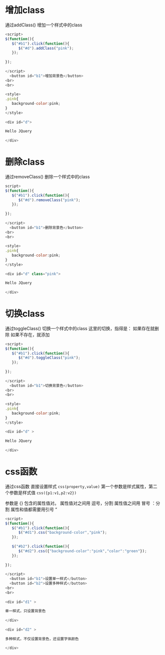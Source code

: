 # 增加class
通过addClass() 增加一个样式中的class
~~~javascript
<script>
$(function(){
   $("#b1").click(function(){
      $("#d").addClass("pink");
   });
  
});
  
</script>
  <button id="b1">增加背景色</button>
<br>
<br>
 
<style>
.pink{
   background-color:pink;
}
</style>
  
<div id="d">
  
Hello JQuery
  
</div>
~~~

# 删除class
通过removeClass() 删除一个样式中的class
~~~javascript
script>
$(function(){
   $("#b1").click(function(){
      $("#d").removeClass("pink");
   });
  
});
  
</script>
  <button id="b1">删除背景色</button>
<br>
<br>
 
<style>
.pink{
   background-color:pink;
}
</style>
  
<div id="d" class="pink">
  
Hello JQuery
  
</div>
~~~

# 切换class
通过toggleClass() 切换一个样式中的class
这里的切换，指得是：
如果存在就删除
如果不存在，就添加
~~~javascript
<script>
$(function(){
   $("#b1").click(function(){
      $("#d").toggleClass("pink");
   });
   
});
   
</script>
  <button id="b1">切换背景色</button>
<br>
<br>
  
<style>
.pink{
   background-color:pink;
}
</style>
   
<div id="d" >
   
Hello JQuery
   
</div>
~~~

# css函数
通过css函数 直接设置样式
`css(property,value)`
第一个参数是样式属性，第二个参数是样式值
`css({p1:v1,p2:v2})`

参数是 {} 包含的属性值对。
属性值对之间用 逗号，分割
属性值之间用 冒号 ：分割
属性和值都需要用引号 “

~~~javascript
<script>
$(function(){
   $("#b1").click(function(){
      $("#d1").css("background-color","pink");
   });
   
   $("#b2").click(function(){
      $("#d2").css({"background-color":"pink","color":"green"});
   });
 
});
   
</script>
  <button id="b1">设置单一样式</button>
  <button id="b2">设置多种样式</button>
<br>
<br>
  
<div id="d1" >
   
单一样式，只设置背景色
   
</div>
 
<div id="d2" >
   
多种样式，不仅设置背景色，还设置字体颜色
   
</div>
~~~